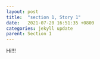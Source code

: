 ```yaml
---
layout: post
title:  "section 1, Story 1"
date:   2021-07-20 16:51:35 +0800
categories: jekyll update
parent: Section 1
---
```


Hi!!!